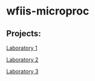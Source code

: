 # wfiis-microproc

## Projects:

[Laboratory 1](/../../tree/Lab1/)

[Laboratory 2](/../../tree/Lab2/)

[Laboratory 3](/../../tree/Lab3/)
